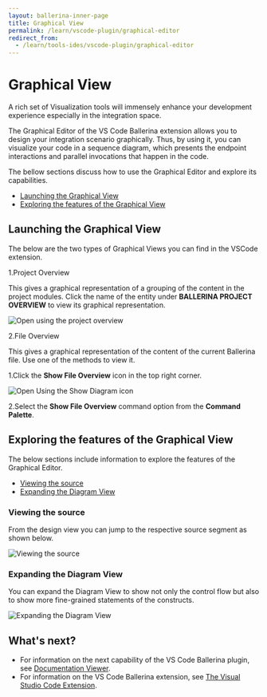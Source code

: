 ```yaml
---
layout: ballerina-inner-page
title: Graphical View
permalink: /learn/vscode-plugin/graphical-editor
redirect_from:
  - /learn/tools-ides/vscode-plugin/graphical-editor
---
```


# Graphical View

A rich set of Visualization tools will immensely enhance your development experience especially in the integration space. 

The Graphical Editor of the VS Code Ballerina extension allows you to design your integration scenario graphically. Thus, by using it, you can visualize your code in a sequence diagram, which presents the endpoint interactions and parallel invocations that happen in the code. 

The bellow sections discuss how to use the Graphical Editor and explore its capabilities.

- [Launching the Graphical View](#launching-the-graphical-view)
- [Exploring the features of the Graphical View](#exploring-the-features-of-the-graphical-view)

## Launching the Graphical View

The below are the two types of Graphical Views you can find in the VSCode extension.

1.Project Overview

This gives a graphical representation of a grouping of the content in the project modules. Click the name of the entity under **BALLERINA PROJECT OVERVIEW** to view its graphical representation.

![Open using the project overview](/learn/images/select-from-overview.gif)

2.File Overview

This gives a graphical representation of the content of the current Ballerina file. Use one of the methods to view it.

1.Click the **Show File Overview** icon in the top right corner.

![Open Using the Show Diagram icon](/learn/images/show-diagram-icon.gif)

2.Select the **Show File Overview** command option from the **Command Palette**.

## Exploring the features of the Graphical View

The below sections include information to explore the features of the Graphical Editor.

- [Viewing the source](#viewing-the-source)
- [Expanding the Diagram View](#expanding-the-diagram-view)

### Viewing the source

From the design view you can jump to the respective source segment as shown below.

![Viewing the source](/learn/images/jump-to-source-view.gif)

### Expanding the Diagram View

You can expand the Diagram View to show not only the control flow but also to show more fine-grained statements of the constructs.

![Expanding the Diagram View](/learn/images/expand-diagram-view.gif)

## What's next?

 - For information on the next capability of the VS Code Ballerina plugin, see [Documentation Viewer](/learn/vscode-plugin/documentation-viewer).
 - For information on the VS Code Ballerina extension, see [The Visual Studio Code Extension](/learn/vscode-plugin).